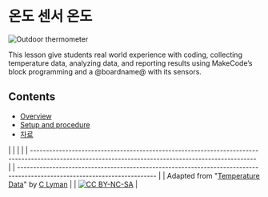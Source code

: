 # 온도 센서 온도

![Outdoor thermometer](/static/courses/ucp-science/temperature/heat-of-day.jpg)

This lesson give students real world experience with coding, collecting temperature data, analyzing data, and reporting results using MakeCode’s block programming and a @boardname@ with its sensors.

## Contents

* [Overview](/courses/ucp-science/temperature/overview)
* [Setup and procedure](/courses/ucp-science/temperature/setup-procedure)
* [자료](/courses/ucp-science/temperature/resources)

  


|                                                                                                                                                      |  |                                                                                                                           |
| ---------------------------------------------------------------------------------------------------------------------------------------------------- |  | ------------------------------------------------------------------------------------------------------------------------- |
| Adapted from "[Temperature Data](https://drive.google.com/open?id=1X6FeANka2qcMC2ZFQgSSxEoHxsQc--6a0Pk9xxMOwE8)" by [C Lyman](http://utahcoding.org) |  | [![CC BY-NC-SA](https://licensebuttons.net/l/by-nc-sa/4.0/80x15.png)](https://creativecommons.org/licenses/by-nc-sa/4.0/) |